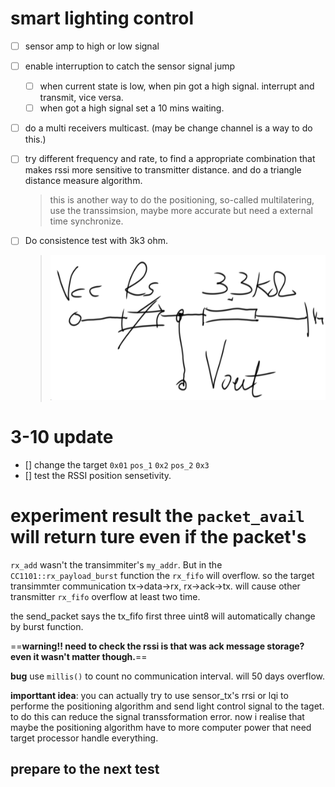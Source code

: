 # smart lighting control

- [ ] sensor amp to high or low signal
- [ ] enable interruption to catch the sensor signal jump
  - [ ] when current state is low, when pin got a high signal. interrupt and
    transmit, vice versa.
  - [ ] when got a high signal set a 10 mins waiting.
- [ ] do a multi receivers multicast. (may be change channel is a way to do
  this.)
- [ ] try different frequency and rate, to find a appropriate combination that
  makes rssi more sensitive to transmitter distance. and do a triangle distance
  measure algorithm.
  > this is another way to do the positioning, so-called multilatering, use the
  > transsimsion, maybe more accurate but need a external time synchronize.

- [ ] Do consistence test with 3k3 ohm.
  > ![consistency_test](./Media/consistency_test.png)

# 3-10 update
  - [] change the target `0x01` `pos_1` `0x2` `pos_2` `0x3`
  - [] test the RSSI position sensetivity.

# experiment result the `packet_avail` will return ture even if the packet's
`rx_add` wasn't the transimmiter's `my_addr`. But in the
`CC1101::rx_payload_burst` function the `rx_fifo` will overflow.  so the target
transimmter communication tx->data->rx, rx->ack->tx. will cause other
transmitter `rx_fifo` overflow at least two time.

the send_packet says the tx_fifo first three uint8 will automatically change by
burst function.


==**warning!! need to check the rssi is that was ack message storage? even it
wasn't matter though.**==

**bug** use `millis()` to count no communication interval. will 50 days
overflow.

**importtant idea**: you can actually try to use sensor_tx's rrsi or lqi to
performe the positioning algorithm and send light control signal to the taget.
to do this can reduce the signal transsformation error.
now i realise that maybe the positioning algorithm have to more computer power
that need target processor handle everything.

## prepare to the next test

